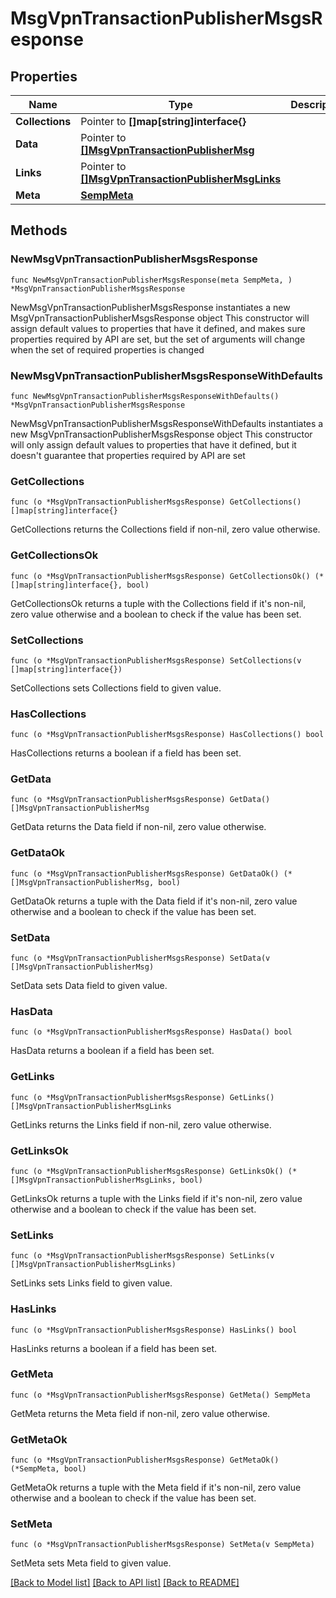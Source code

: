 # MsgVpnTransactionPublisherMsgsResponse

## Properties

Name | Type | Description | Notes
------------ | ------------- | ------------- | -------------
**Collections** | Pointer to **[]map[string]interface{}** |  | [optional] 
**Data** | Pointer to [**[]MsgVpnTransactionPublisherMsg**](MsgVpnTransactionPublisherMsg.md) |  | [optional] 
**Links** | Pointer to [**[]MsgVpnTransactionPublisherMsgLinks**](MsgVpnTransactionPublisherMsgLinks.md) |  | [optional] 
**Meta** | [**SempMeta**](SempMeta.md) |  | 

## Methods

### NewMsgVpnTransactionPublisherMsgsResponse

`func NewMsgVpnTransactionPublisherMsgsResponse(meta SempMeta, ) *MsgVpnTransactionPublisherMsgsResponse`

NewMsgVpnTransactionPublisherMsgsResponse instantiates a new MsgVpnTransactionPublisherMsgsResponse object
This constructor will assign default values to properties that have it defined,
and makes sure properties required by API are set, but the set of arguments
will change when the set of required properties is changed

### NewMsgVpnTransactionPublisherMsgsResponseWithDefaults

`func NewMsgVpnTransactionPublisherMsgsResponseWithDefaults() *MsgVpnTransactionPublisherMsgsResponse`

NewMsgVpnTransactionPublisherMsgsResponseWithDefaults instantiates a new MsgVpnTransactionPublisherMsgsResponse object
This constructor will only assign default values to properties that have it defined,
but it doesn't guarantee that properties required by API are set

### GetCollections

`func (o *MsgVpnTransactionPublisherMsgsResponse) GetCollections() []map[string]interface{}`

GetCollections returns the Collections field if non-nil, zero value otherwise.

### GetCollectionsOk

`func (o *MsgVpnTransactionPublisherMsgsResponse) GetCollectionsOk() (*[]map[string]interface{}, bool)`

GetCollectionsOk returns a tuple with the Collections field if it's non-nil, zero value otherwise
and a boolean to check if the value has been set.

### SetCollections

`func (o *MsgVpnTransactionPublisherMsgsResponse) SetCollections(v []map[string]interface{})`

SetCollections sets Collections field to given value.

### HasCollections

`func (o *MsgVpnTransactionPublisherMsgsResponse) HasCollections() bool`

HasCollections returns a boolean if a field has been set.

### GetData

`func (o *MsgVpnTransactionPublisherMsgsResponse) GetData() []MsgVpnTransactionPublisherMsg`

GetData returns the Data field if non-nil, zero value otherwise.

### GetDataOk

`func (o *MsgVpnTransactionPublisherMsgsResponse) GetDataOk() (*[]MsgVpnTransactionPublisherMsg, bool)`

GetDataOk returns a tuple with the Data field if it's non-nil, zero value otherwise
and a boolean to check if the value has been set.

### SetData

`func (o *MsgVpnTransactionPublisherMsgsResponse) SetData(v []MsgVpnTransactionPublisherMsg)`

SetData sets Data field to given value.

### HasData

`func (o *MsgVpnTransactionPublisherMsgsResponse) HasData() bool`

HasData returns a boolean if a field has been set.

### GetLinks

`func (o *MsgVpnTransactionPublisherMsgsResponse) GetLinks() []MsgVpnTransactionPublisherMsgLinks`

GetLinks returns the Links field if non-nil, zero value otherwise.

### GetLinksOk

`func (o *MsgVpnTransactionPublisherMsgsResponse) GetLinksOk() (*[]MsgVpnTransactionPublisherMsgLinks, bool)`

GetLinksOk returns a tuple with the Links field if it's non-nil, zero value otherwise
and a boolean to check if the value has been set.

### SetLinks

`func (o *MsgVpnTransactionPublisherMsgsResponse) SetLinks(v []MsgVpnTransactionPublisherMsgLinks)`

SetLinks sets Links field to given value.

### HasLinks

`func (o *MsgVpnTransactionPublisherMsgsResponse) HasLinks() bool`

HasLinks returns a boolean if a field has been set.

### GetMeta

`func (o *MsgVpnTransactionPublisherMsgsResponse) GetMeta() SempMeta`

GetMeta returns the Meta field if non-nil, zero value otherwise.

### GetMetaOk

`func (o *MsgVpnTransactionPublisherMsgsResponse) GetMetaOk() (*SempMeta, bool)`

GetMetaOk returns a tuple with the Meta field if it's non-nil, zero value otherwise
and a boolean to check if the value has been set.

### SetMeta

`func (o *MsgVpnTransactionPublisherMsgsResponse) SetMeta(v SempMeta)`

SetMeta sets Meta field to given value.



[[Back to Model list]](../README.md#documentation-for-models) [[Back to API list]](../README.md#documentation-for-api-endpoints) [[Back to README]](../README.md)


